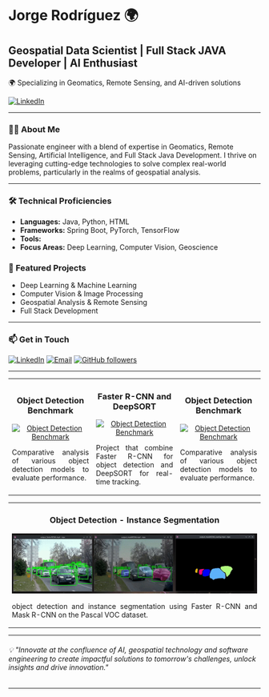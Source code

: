 # Jorge Rodríguez 🌍

## Geospatial Data Scientist | Full Stack JAVA Developer | AI Enthusiast

🌍 Specializing in Geomatics, Remote Sensing, and AI-driven solutions

[![LinkedIn](https://img.shields.io/badge/LinkedIn-0077B5?style=for-the-badge&logo=linkedin&logoColor=white)](https://www.linkedin.com/in/jrodrigueze/)

---

### 👨‍💻 About Me

Passionate engineer with a blend of expertise in Geomatics, Remote Sensing, Artificial Intelligence, and Full Stack Java Development. I thrive on leveraging cutting-edge technologies to solve complex real-world problems, particularly in the realms of geospatial analysis.

---

### 🛠️ Technical Proficiencies

- **Languages:** Java, Python, HTML
- **Frameworks:** Spring Boot, PyTorch, TensorFlow
- **Tools:** 
- **Focus Areas:** Deep Learning, Computer Vision, Geoscience

### 🚀 Featured Projects

- Deep Learning & Machine Learning
- Computer Vision & Image Processing
- Geospatial Analysis & Remote Sensing
- Full Stack Development

---

### 📫 Get in Touch

[![LinkedIn](https://img.shields.io/badge/LinkedIn-0077B5?style=for-the-badge&logo=linkedin&logoColor=white)](https://www.linkedin.com/in/jrodrigueze/)
[![Email](https://img.shields.io/badge/Email-D14836?style=for-the-badge&logo=gmail&logoColor=white)](mailto:jrodrigueze.info@gmail.com)
[![GitHub followers](https://img.shields.io/github/followers/georaiser?style=social)](https://github.com/georaiser)

---
<table align="center">
  <tr>
    <td align="center" width="30%">
      <h3>Object Detection Benchmark</h3>
      <a href="https://github.com/georaiser/16_ObjectDetectionBenchmark" target="_blank">
        <img src="https://github.com/georaiser/16_ObjectDetectionBenchmark/blob/master/Video1_yolo11m.gif?raw=true" width="100%" alt="Object Detection Benchmark">
      </a>
      <p align="justify">
        Comparative analysis of various object detection models to evaluate performance.
      </p>
    </td>
    <td align="center" width="30%">
      <h3>Faster R-CNN and DeepSORT</h3>
      <a href="https://github.com/georaiser/15_ObjectTracking" target="_blank">
        <img src="https://github.com/georaiser/15_ObjectTracking/blob/master/Video2_output2.gif?raw=true" width="100%" alt="Object Detection Benchmark">
      </a>
      <p align="justify">
        Project that combine Faster R-CNN for object detection and DeepSORT for real-time tracking.
      </p>
    </td>
      <td align="center" width="30%">
      <h3>Object Detection Benchmark</h3>
      <a href="https://github.com/georaiser/16_ObjectDetectionBenchmark" target="_blank">
        <img src="https://github.com/georaiser/16_ObjectDetectionBenchmark/blob/master/comparative_video1.gif?raw=true" width="100%" alt="Object Detection Benchmark">
      </a>
      <p align="justify">
        Comparative analysis of various object detection models to evaluate performance.
      </p>
    </td>
  </tr>
</table>

<table>
  <tr>
    <td align="center" width="100%">
      <h3>Object Detection - Instance Segmentation</h3>
      <a href="https://github.com/georaiser/14_VisualObjectRecognition" target="_blank">
        <img src="https://github.com/georaiser/14_VisualObjectRecognition/blob/master/FasterRCNN_MaskRCNN.gif?raw=true" width="100%" alt="Visual Object Recognition">
      </a>
      <p align="justify">
        object detection and instance segmentation using Faster R-CNN and Mask R-CNN on the Pascal VOC dataset.
      </p>
    </td>
  </tr>
</table>

---
###### 💡 "Innovate at the confluence of AI, geospatial technology and software engineering to create impactful solutions to tomorrow's challenges, unlock insights and drive innovation."
---
